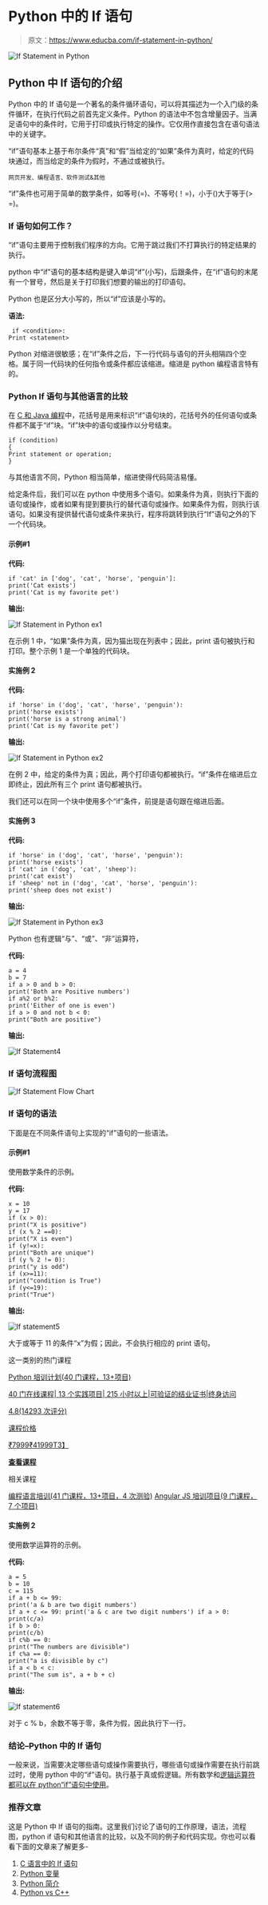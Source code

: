 # Python 中的 If 语句

> 原文：<https://www.educba.com/if-statement-in-python/>

![If Statement in Python](img/b721c837d3da153b9fea3d705086b37d.png)



## Python 中 If 语句的介绍

Python 中的 If 语句是一个著名的条件循环语句，可以将其描述为一个入门级的条件循环，在执行代码之前首先定义条件。Python 的语法中不包含增量因子。当满足语句中的条件时，它用于打印或执行特定的操作。它仅用作直接包含在语句语法中的关键字。

“if”语句基本上基于布尔条件“真”和“假”当给定的“如果”条件为真时，给定的代码块通过，而当给定的条件为假时，不通过或被执行。

<small>网页开发、编程语言、软件测试&其他</small>

“if”条件也可用于简单的数学条件，如等号(=)、不等号(！=)，小于()大于等于(> =)。

### If 语句如何工作？

“if”语句主要用于控制我们程序的方向。它用于跳过我们不打算执行的特定结果的执行。

python 中“if”语句的基本结构是键入单词“if”(小写)，后跟条件，在“if”语句的末尾有一个冒号，然后是关于打印我们想要的输出的打印语句。

Python 也是区分大小写的，所以“if”应该是小写的。

**语法:**

```
 if <condition>:
Print <statement>
```

Python 对缩进很敏感；在“if”条件之后，下一行代码与语句的开头相隔四个空格。属于同一代码块的任何指令或条件都应该缩进。缩进是 python 编程语言特有的。

### Python If 语句与其他语言的比较

在 [C 和 Java 编程](https://www.educba.com/c-vs-java/)中，花括号是用来标识“if”语句块的，花括号外的任何语句或条件都不属于“if”块。“if”块中的语句或操作以分号结束。

```
if (condition)
{
Print statement or operation;
}
```

与其他语言不同，Python 相当简单，缩进使得代码简洁易懂。

给定条件后，我们可以在 python 中使用多个语句。如果条件为真，则执行下面的语句或操作，或者如果有提到要执行的替代语句或操作。如果条件为假，则执行该语句。如果没有提供替代语句或条件来执行，程序将跳转到执行“If”语句之外的下一个代码块。

#### 示例#1

**代码:**

```
if 'cat' in ['dog', 'cat', 'horse', 'penguin']:
print('Cat exists')
print('Cat is my favorite pet')
```

**输出:**

![If Statement in Python ex1](img/90b1bfb1ece65ba22bc32de79a61c689.png)



在示例 1 中，“如果”条件为真，因为猫出现在列表中；因此，print 语句被执行和打印。整个示例 1 是一个单独的代码块。

#### 实施例 2

**代码:**

```
if 'horse' in ('dog', 'cat', 'horse', 'penguin'):
print('horse exists')
print('horse is a strong animal')
print('Cat is my favorite pet')
```

**输出:**

![If Statement in Python ex2](img/7025d5ac22a732b4795d95cdd94da3b1.png)



在例 2 中，给定的条件为真；因此，两个打印语句都被执行。“if”条件在缩进后立即终止，因此所有三个 print 语句都被执行。

我们还可以在同一个块中使用多个“if”条件，前提是语句跟在缩进后面。

#### 实施例 3

**代码:**

```
if 'horse' in ('dog', 'cat', 'horse', 'penguin'):
print('horse exists')
if 'cat' in ('dog', 'cat', 'sheep'):
print('cat exist')
if 'sheep' not in ('dog', 'cat', 'horse', 'penguin'):
print('sheep does not exist')
```

**输出:**

![If Statement in Python ex3](img/5499766b93587df114ec308087bf57c9.png)



Python 也有逻辑“与”、“或”、“非”运算符，

**代码:**

```
a = 4
b = 7
if a > 0 and b > 0:
print('Both are Positive numbers')
if a%2 or b%2:
print('Either of one is even')
if a > 0 and not b < 0:
print("Both are positive")
```

**输出:**

![If Statement4](img/b977e54a316f49a714c9cf2d09f7afed.png)



### If 语句流程图

![If Statement Flow Chart](img/dedb3a7cc8749b081f99e243fdf6b6c5.png)



### If 语句的语法

下面是在不同条件语句上实现的“if”语句的一些语法。

#### 示例#1

使用数学条件的示例。

**代码:**

```
x = 10
y = 17
if (x > 0):
print("X is positive")
if (x % 2 ==0):
print("X is even")
if (y!=x):
print("Both are unique")
if (y % 2 != 0):
print("y is odd")
if (x>=11):
print("condition is True")
if (y<=19):
print("True")
```

**输出:**

![If statement5](img/92781b8e4a503aa6c22cc6d460662c4a.png)



大于或等于 11 的条件“x”为假；因此，不会执行相应的 print 语句。

这一类别的热门课程

[Python 培训计划(40 门课程，13+项目)](https://www.educba.com/software-development/courses/python-certification-course/?btnz=edu-blg-inline-banner1)

[40 门在线课程| 13 个实践项目| 215 小时以上|可验证的结业证书|终身访问](https://www.educba.com/software-development/courses/python-certification-course/?btnz=edu-blg-inline-banner1)

[4.8(14293 次评分)](https://www.educba.com/software-development/courses/python-certification-course/?btnz=edu-blg-inline-banner1)

[课程价格](https://www.educba.com/software-development/courses/python-certification-course/?btnz=edu-blg-inline-banner1)

[₹7999₹41999T3】](https://www.educba.com/software-development/courses/python-certification-course/?btnz=edu-blg-inline-banner1)

[**查看课程**](https://www.educba.com/software-development/courses/python-certification-course/?btnz=edu-blg-inline-banner1)

相关课程

[编程语言培训(41 门课程，13+项目，4 次测验)](https://www.educba.com/software-development/courses/programming-languages-course/?btnz=edu-blg-inline-banner1) [Angular JS 培训项目(9 门课程，7 个项目)](https://www.educba.com/software-development/courses/angular-js-certification-training/?btnz=edu-blg-inline-banner1)

#### 实施例 2

使用数学运算符的示例。

**代码:**

```
a = 5
b = 10
c = 115
if a + b <= 99:
print('a & b are two digit numbers')
if a + c <= 99: print('a & c are two digit numbers') if a > 0:
print(c/a)
if b > 0:
print(c/b)
if c%b == 0:
print("The numbers are divisible")
if c%a == 0:
print("a is divisible by c")
if a < b < c:
print("The sum is", a + b + c)
```

**输出:**

![If statement6](img/a6ba7069b9eaa55e8f5fb37fdd156e34.png)



对于 c % b，余数不等于零，条件为假，因此执行下一行。

### 结论–Python 中的 If 语句

一般来说，当需要决定哪些语句或操作需要执行，哪些语句或操作需要在执行前跳过时，使用 python 中的“if”语句。执行基于真或假逻辑。所有数学和[逻辑运算符都可以在 python“if”语句中使用](https://www.educba.com/matlab-logical-operators/)。

### 推荐文章

这是 Python 中 If 语句的指南。这里我们讨论了语句的工作原理，语法，流程图，python if 语句和其他语言的比较，以及不同的例子和代码实现。你也可以看看下面的文章来了解更多-

1.  [C 语言中的 If 语句](https://www.educba.com/if-statement-in-c/)
2.  [Python 变量](https://www.educba.com/python-variables/)
3.  [Python 简介](https://www.educba.com/introduction-to-python/)
4.  [Python vs C++](https://www.educba.com/python-vs-c-plus-plus/)






